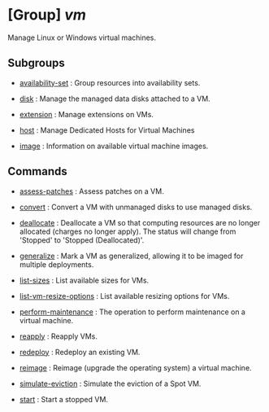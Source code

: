 # [Group] _vm_

Manage Linux or Windows virtual machines.

## Subgroups

- [availability-set](/Commands/vm/availability-set/readme.md)
: Group resources into availability sets.

- [disk](/Commands/vm/disk/readme.md)
: Manage the managed data disks attached to a VM.

- [extension](/Commands/vm/extension/readme.md)
: Manage extensions on VMs.

- [host](/Commands/vm/host/readme.md)
: Manage Dedicated Hosts for Virtual Machines

- [image](/Commands/vm/image/readme.md)
: Information on available virtual machine images.

## Commands

- [assess-patches](/Commands/vm/_assess-patches.md)
: Assess patches on a VM.

- [convert](/Commands/vm/_convert.md)
: Convert a VM with unmanaged disks to use managed disks.

- [deallocate](/Commands/vm/_deallocate.md)
: Deallocate a VM so that computing resources are no longer allocated (charges no longer apply). The status will change from 'Stopped' to 'Stopped (Deallocated)'.

- [generalize](/Commands/vm/_generalize.md)
: Mark a VM as generalized, allowing it to be imaged for multiple deployments.

- [list-sizes](/Commands/vm/_list-sizes.md)
: List available sizes for VMs.

- [list-vm-resize-options](/Commands/vm/_list-vm-resize-options.md)
: List available resizing options for VMs.

- [perform-maintenance](/Commands/vm/_perform-maintenance.md)
: The operation to perform maintenance on a virtual machine.

- [reapply](/Commands/vm/_reapply.md)
: Reapply VMs.

- [redeploy](/Commands/vm/_redeploy.md)
: Redeploy an existing VM.

- [reimage](/Commands/vm/_reimage.md)
: Reimage (upgrade the operating system) a virtual machine.

- [simulate-eviction](/Commands/vm/_simulate-eviction.md)
: Simulate the eviction of a Spot VM.

- [start](/Commands/vm/_start.md)
: Start a stopped VM.
